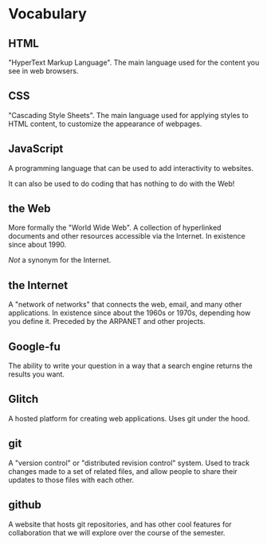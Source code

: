 # Vocabulary
## HTML
"HyperText Markup Language". The main language used for the content you see in web browsers.

## CSS
"Cascading Style Sheets". The main language used for applying styles to HTML content, to customize the appearance of webpages.

## JavaScript
A programming language that can be used to add interactivity to websites.

It can also be used to do coding that has nothing to do with the Web!

## the Web
More formally the "World Wide Web". A collection of hyperlinked documents and other resources accessible via the Internet. In existence since about 1990.

*Not* a synonym for the Internet.

## the Internet
A "network of networks" that connects the web, email, and many other applications. In existence since about the 1960s or 1970s, depending how you define it. Preceded by the ARPANET and other projects.

## Google-fu
The ability to write your question in a way that a search engine returns the results you want.

## Glitch
A hosted platform for creating web applications. Uses git under the hood.

## git
A "version control" or "distributed revision control" system. Used to track changes made to a set of related files, and allow people to share their updates to those files with each other.

## github
A website that hosts git repositories, and has other cool features for collaboration that we will explore over the course of the semester.
